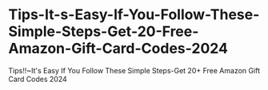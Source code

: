 # Tips-It-s-Easy-If-You-Follow-These-Simple-Steps-Get-20-Free-Amazon-Gift-Card-Codes-2024
Tips!!~It's Easy If You Follow These Simple Steps-Get 20+ Free Amazon Gift Card Codes 2024
